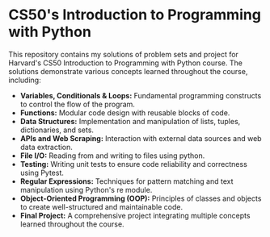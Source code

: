 # CS50's Introduction to Programming with Python

This repository contains my solutions of problem sets and project for Harvard's CS50 Introduction to Programming with Python course. The solutions demonstrate various concepts learned throughout the course, including:

- **Variables, Conditionals & Loops:** Fundamental programming constructs to control the flow of the program.
- **Functions:** Modular code design with reusable blocks of code.
- **Data Structures:** Implementation and manipulation of lists, tuples, dictionaries, and sets.
- **APIs and Web Scraping:** Interaction with external data sources and web data extraction.
- **File I/O:** Reading from and writing to files using python.
- **Testing:** Writing unit tests to ensure code reliability and correctness using Pytest.
- **Regular Expressions:** Techniques for pattern matching and text manipulation using Python's re module.
- **Object-Oriented Programming (OOP):** Principles of classes and objects to create well-structured and maintainable code.
- **Final Project:** A comprehensive project integrating multiple concepts learned throughout the course.
